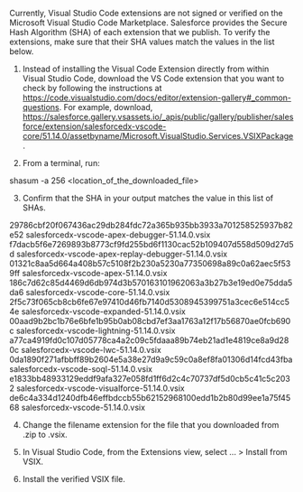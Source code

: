 Currently, Visual Studio Code extensions are not signed or verified on the
Microsoft Visual Studio Code Marketplace. Salesforce provides the Secure Hash
Algorithm (SHA) of each extension that we publish. To verify the extensions,
make sure that their SHA values match the values in the list below.

1. Instead of installing the Visual Code Extension directly from within Visual
   Studio Code, download the VS Code extension that you want to check by
   following the instructions at
   https://code.visualstudio.com/docs/editor/extension-gallery#_common-questions.
   For example, download,
   https://salesforce.gallery.vsassets.io/_apis/public/gallery/publisher/salesforce/extension/salesforcedx-vscode-core/51.14.0/assetbyname/Microsoft.VisualStudio.Services.VSIXPackage.

2. From a terminal, run:

shasum -a 256 <location_of_the_downloaded_file>

3. Confirm that the SHA in your output matches the value in this list of SHAs.

29786cbf20f067436ac29db284fdc72a365b935bb3933a701258525937b82e52  salesforcedx-vscode-apex-debugger-51.14.0.vsix
f7dacb5f6e7269893b8773cf9fd255bd6f1130cac52b109407d558d509d27d5d  salesforcedx-vscode-apex-replay-debugger-51.14.0.vsix
01321c8aa5d664a408b57c5108f2b230a5230a77350698a89c0a62aec5f539ff  salesforcedx-vscode-apex-51.14.0.vsix
186c7d62c85d4469d6db974d3b570163101962063a3b27b3e19ed0e75dda5da6  salesforcedx-vscode-core-51.14.0.vsix
2f5c73f065cb8cb6fe67e97410d46fb7140d5308945399751a3cec6e514cc54e  salesforcedx-vscode-expanded-51.14.0.vsix
00aad9b2bc1b76e6bfe1b95b0ab08cbd7ef3aa1763a12f17b56870ae0fcb690c  salesforcedx-vscode-lightning-51.14.0.vsix
a77ca4919fd0c107d05778ca4a2c09c5fdaaa89b74eb21ad1e4819ce8a9d280c  salesforcedx-vscode-lwc-51.14.0.vsix
0da1890f271afbbff89b2604e5a38e27d9a9c59c0a8ef8fa01306d14fcd43fba  salesforcedx-vscode-soql-51.14.0.vsix
e1833bb48933129eddf9afa327e058fd1ff6d2c4c70737df5d0cb5c41c5c2032  salesforcedx-vscode-visualforce-51.14.0.vsix
de6c4a334d1240dfb46effbdccb55b62152968100edd1b2b80d99ee1a75f4568  salesforcedx-vscode-51.14.0.vsix


4. Change the filename extension for the file that you downloaded from .zip to
.vsix.

5. In Visual Studio Code, from the Extensions view, select ... > Install from
VSIX.

6. Install the verified VSIX file.

